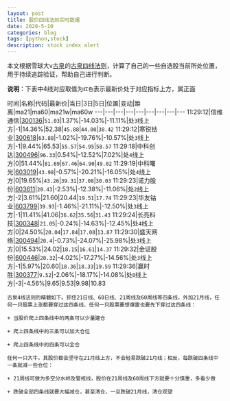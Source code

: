 ```yaml
---
layout: post
title: 股价四线法则实时数据
date: 2020-5-10
categories: blog
tags: [python,stock]
description: stock index alert
---
```



本文根据雪球大v[古泉](https://xueqiu.com/u/7148646888)的[古泉四线法则](https://xueqiu.com/7148646888/130498192)，计算了自己的一些自选股当前所处位置，用于持续追踪验证，帮助自己进行判断。

**说明**：下表中4线对应取值为`红色`表示最新价处于对应指标上方，属正面

时间|名称|代码|最新价|当日|3日|5日|位置|变动|距离|ma21|ma60|ma21w|ma60w
---|---|---|---|---|---|---|---|---
11:29:12|信维通信|[300136](https://xueqiu.com/S/SZ300136)|`51.03`|1.37%|-14.03%|-11.11%|处`3`线上方|-1|14.36%|52.38|`45.88`|`44.00`|`38.42`
11:29:12|寒锐钴业|[300618](https://xueqiu.com/S/SZ300618)|`63.88`|-1.02%|-19.76%|-10.57%|处`3`线上方|-1|9.44%|65.53|`55.57`|`54.95`|`58.57`
11:29:18|中科创达|[300496](https://xueqiu.com/S/SZ300496)|`96.33`|0.54%|-12.52%|7.02%|处`4`线上方|0|51.44%|`81.69`|`67.46`|`64.90`|`49.02`
11:29:19|中科曙光|[603019](https://xueqiu.com/S/SH603019)|`43.98`|-0.57%|-20.21%|-16.05%|处`4`线上方|0|19.65%|`43.26`|`39.31`|`37.08`|`30.03`
11:29:23|诺力股份|[603611](https://xueqiu.com/S/SH603611)|`20.43`|-2.53%|-12.38%|-11.06%|处`2`线上方|-2|3.61%|21.60|20.44|`19.51`|`17.74`
11:29:23|华友钴业|[603799](https://xueqiu.com/S/SH603799)|`39.93`|-1.46%|-21.11%|-12.50%|处`3`线上方|-1|11.41%|41.06|`36.62`|`35.56`|`31.43`
11:29:24|长亮科技|[300348](https://xueqiu.com/S/SZ300348)|`21.05`|-0.24%|-14.63%|-12.45%|处`4`线上方|0|24.50%|`20.04`|`17.84`|`17.08`|`13.87`
11:29:30|盛天网络|[300494](https://xueqiu.com/S/SZ300494)|`20.4`|-0.73%|-24.07%|-25.98%|处`3`线上方|0|15.53%|24.02|`18.15`|`16.61`|`14.37`
11:29:32|金证股份|[600446](https://xueqiu.com/S/SH600446)|`20.32`|-4.02%|-17.27%|-14.56%|处`3`线上方|-1|5.97%|20.60|`18.36`|`18.33`|`19.59`
11:29:36|赢时胜|[300377](https://xueqiu.com/S/SZ300377)|`9.52`|-2.06%|-18.17%|-14.08%|处`0`线上方|-3|-4.56%|9.65|9.53|9.98|10.83

```
古泉4线法则的精髓如下。抓住21日线、60日线、21周线及60周线等四条线，外加21月线，任何一只股票上涨都要穿过这四条线，任何一只股票要想爆雷也要先下穿过这四条线：

+ 当股价爬上四条线中的两条可以少量建仓

+ 爬上四条线中的三条可以加大仓位

+ 爬上四条线中的四条可以全仓

任何一只大牛，其股价都会坚守在21月线上方，不会轻易跌破21月线；相反，每跌破四条线中一条就减一些仓位：

+ 21周线可做为多空分水岭及警戒线，股价在21周线及60周线下方就要十分慎重，多看少做

+ 跌破全部四条线就要大幅减仓，甚至清仓，一旦跌破21月线，清仓观望
```